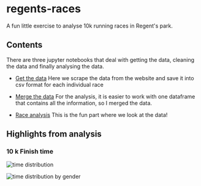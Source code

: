 # regents-races

A fun little exercise to analyse 10k running races in Regent's park.

## Contents

There are three jupyter notebooks that deal with getting the data, cleaning the data and finally analysing the data.

* [Get the data](scrape_data.ipynb) Here we scrape the data from the website and save it into csv format for each individual race

* [Merge the data](merge_data.ipynb) For the analysis, it is easier to work with one dataframe that contains all the information, so I merged the data.

* [Race analysis](race_analysis.ipynb) This is the fun part where we look at the data!

## Highlights from analysis

### 10 k Finish time

![time distribution](plots/time_distribution.png_)

![time distribution by gender](plots/time_distribution_by_gender.png_)
